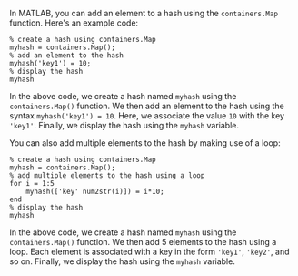 In MATLAB, you can add an element to a hash using the `containers.Map` function. Here's an example code:

```
% create a hash using containers.Map
myhash = containers.Map();
% add an element to the hash
myhash('key1') = 10;
% display the hash
myhash
```

In the above code, we create a hash named `myhash` using the `containers.Map()` function. We then add an element to the hash using the syntax `myhash('key1') = 10`. Here, we associate the value `10` with the key `'key1'`. Finally, we display the hash using the `myhash` variable.

You can also add multiple elements to the hash by making use of a loop:

```
% create a hash using containers.Map
myhash = containers.Map();
% add multiple elements to the hash using a loop
for i = 1:5
    myhash(['key' num2str(i)]) = i*10;
end
% display the hash
myhash
```

In the above code, we create a hash named `myhash` using the `containers.Map()` function. We then add 5 elements to the hash using a loop. Each element is associated with a key in the form `'key1'`, `'key2'`, and so on. Finally, we display the hash using the `myhash` variable.